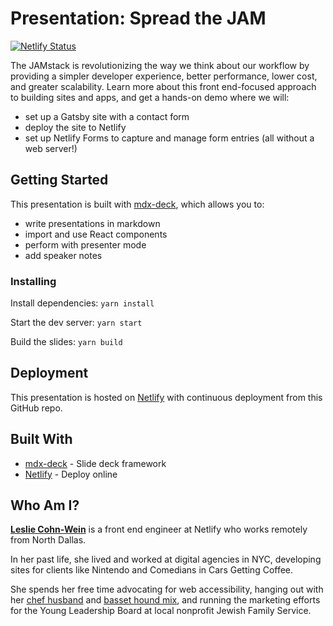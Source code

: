 # Presentation: Spread the JAM

[![Netlify Status](https://api.netlify.com/api/v1/badges/5932f3fc-4c0a-4ec0-a80e-d347a85334d1/deploy-status)](https://app.netlify.com/sites/spread-the-jam/deploys)

The JAMstack is revolutionizing the way we think about our workflow by providing a simpler developer experience, better performance, lower cost, and greater scalability. Learn more about this front end-focused approach to building sites and apps, and get a hands-on demo where we will:

- set up a Gatsby site with a contact form
- deploy the site to Netlify
- set up Netlify Forms to capture and manage form entries (all without a web server!)

## Getting Started

This presentation is built with [mdx-deck](https://github.com/jxnblk/mdx-deck), which allows you to:

- write presentations in markdown
- import and use React components
- perform with presenter mode
- add speaker notes

### Installing

Install dependencies: `yarn install`

Start the dev server: `yarn start`

Build the slides: `yarn build`

## Deployment

This presentation is hosted on [Netlify](https://www.netlify.com) with continuous deployment from this GitHub repo.

## Built With

- [mdx-deck](https://github.com/jxnblk/mdx-deck) - Slide deck framework
- [Netlify](https://www.netlify.com) - Deploy online

<!-- ## Contributing

Please read [CONTRIBUTING.md](https://gist.github.com/PurpleBooth/b24679402957c63ec426) for details on our code of conduct, and the process for submitting pull requests to us. -->

## Who Am I?

**[Leslie Cohn-Wein](https://twitter.com/lesliecdubs)** is a front end engineer at Netlify who works remotely from North Dallas.

In her past life, she lived and worked at digital agencies in NYC, developing sites for clients like Nintendo and Comedians in Cars Getting Coffee.

She spends her free time advocating for web accessibility, hanging out with her [chef husband](http://www.thejoyfulbelly.com/) and [basset hound mix](http://instagram.com/dammitmacklin), and running the marketing efforts for the Young Leadership Board at local nonprofit Jewish Family Service.
